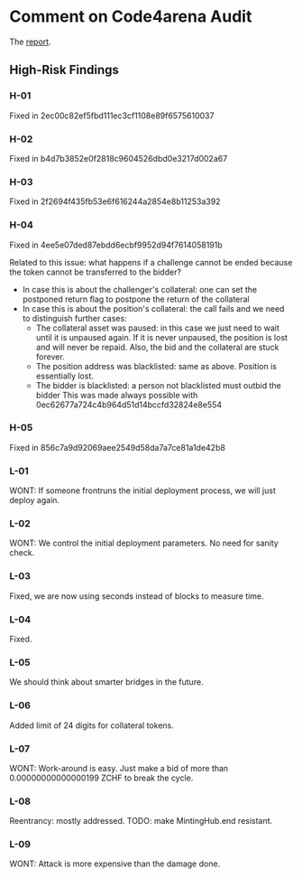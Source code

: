 # Comment on Code4arena Audit

The [report](https://code4rena.com/reports/2023-04-frankencoin).

## High-Risk Findings

### H-01

Fixed in 2ec00c82ef5fbd111ec3cf1108e89f6575610037

### H-02

Fixed in b4d7b3852e0f2818c9604526dbd0e3217d002a67

### H-03

Fixed in 2f2694f435fb53e6f616244a2854e8b11253a392

### H-04

Fixed in 4ee5e07ded87ebdd6ecbf9952d94f7614058191b

Related to this issue: what happens if a challenge cannot be ended because the token cannot be transferred to the bidder?
- In case this is about the challenger's collateral: one can set the postponed return flag to postpone the return of the collateral
- In case this is about the position's collateral: the call fails and we need to distinguish further cases:
  - The collateral asset was paused: in this case we just need to wait until it is unpaused again. If it is never unpaused,
    the position is lost and will never be repaid. Also, the bid and the collateral are stuck forever.
  - The position address was blacklisted: same as above. Position is essentially lost.
  - The bidder is blacklisted: a person not blacklisted must outbid the bidder
    This was made always possible with 0ec62677a724c4b964d51d14bccfd32824e8e554

### H-05

Fixed in 856c7a9d92069aee2549d58da7a7ce81a1de42b8

### L-01

WONT: If someone frontruns the initial deployment process, we will just deploy again.

### L-02

WONT: We control the initial deployment parameters. No need for sanity check.

### L-03

Fixed, we are now using seconds instead of blocks to measure time.

### L-04

Fixed.

### L-05

We should think about smarter bridges in the future.

### L-06

Added limit of 24 digits for collateral tokens.

### L-07

WONT: Work-around is easy. Just make a bid of more than 0.00000000000000199 ZCHF to break the cycle.

### L-08

Reentrancy: mostly addressed. TODO: make MintingHub.end resistant.

### L-09

WONT: Attack is more expensive than the damage done.

